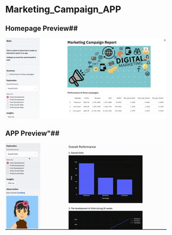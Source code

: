 # Marketing_Campaign_APP
## Homepage Preview##
!["Home Page"](https://github.com/Ivyw1219/Marketing_Campaign_APP/blob/master/App_Preview.png)
##  ##
## APP Preview"##
!["APP Preview"](https://github.com/Ivyw1219/Marketing_Campaign_APP/blob/master/app-preview.gif)
